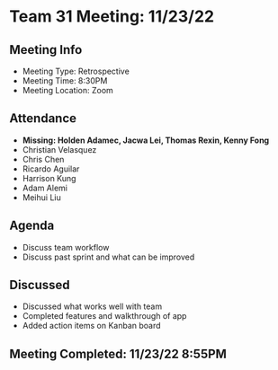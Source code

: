 # Team 31 Meeting: 11/23/22

## Meeting Info
- Meeting Type: Retrospective
- Meeting Time: 8:30PM
- Meeting Location: Zoom

## Attendance
- **Missing: Holden Adamec, Jacwa Lei, Thomas Rexin, Kenny Fong**
- Christian Velasquez
- Chris Chen
- Ricardo Aguilar
- Harrison Kung
- Adam Alemi
- Meihui Liu

## Agenda
- Discuss team workflow
- Discuss past sprint and what can be improved

## Discussed
- Discussed what works well with team
- Completed features and walkthrough of app
- Added action items on Kanban board

## Meeting Completed: 11/23/22 8:55PM
